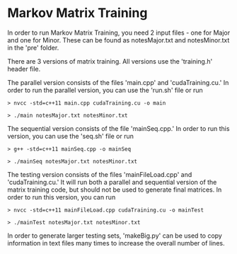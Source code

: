 # Markov Matrix Training

In order to run Markov Matrix Training, you need 2 input files - one for Major and one for Minor. These can be found as notesMajor.txt and notesMinor.txt in the 'pre' folder. 

There are 3 versions of matrix training. All versions use the 'training.h' header file. 

The parallel version consists of the files 'main.cpp' and 'cudaTraining.cu.' In order to run the parallel version, you can use the 'run.sh' file or run

```
> nvcc -std=c++11 main.cpp cudaTraining.cu -o main

> ./main notesMajor.txt notesMinor.txt
```

The sequential version consists of the file 'mainSeq.cpp.' In order to run this version, you can use the 'seq.sh' file or run
```
> g++ -std=c++11 mainSeq.cpp -o mainSeq

> ./mainSeq notesMajor.txt notesMinor.txt
```

The testing version consists of the files 'mainFileLoad.cpp' and 'cudaTraining.cu.' It will run both a parallel and sequential version of the matrix training code, but should not be used to generate final matrices. In order to run this version, you can run

```
> nvcc -std=c++11 mainFileLoad.cpp cudaTraining.cu -o mainTest

> ./mainTest notesMajor.txt notesMinor.txt
```

In order to generate larger testing sets, 'makeBig.py' can be used to copy information in text files many times to increase the overall number of lines.